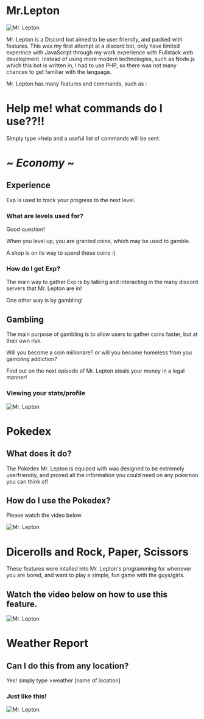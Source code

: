 # Mr.Lepton

![Mr. Lepton](https://i.imgur.com/OQEPxxU.png)

Mr. Lepton is a Discord bot aimed to be user friendly, and packed with features.  This was my first attempt at a discord bot, only have limited experince with JavaScript through my work experience with Fullstack web development.  Instead of using more modern technologies, such as Node.js which this bot is written in, I had to use PHP, so there was not many chances to get familiar with the language.  

Mr. Lepton has many features and commands, such as :

# Help me! what commands do I use??!!

Simply type >help and a useful list of commands will be sent.

# ~ **_Economy_** ~

## Experience 

Exp is used to track your progress to the next level.

### What are levels used for?

Good question!

When you level up, you are granted coins, which may be used to gamble.

A shop is on its way to spend these coins :)

### How do I get Exp?

The main way to gather Exp is by talking and interacting in the many discord servers that Mr. Lepton are in!

One other way is by gambling!

## Gambling

The main purpose of gambling is to allow users to gather coins faster, but at their own risk.

Will you become a coin millionare? or will you become homeless from you gambling addiction?  

Find out on the next episode of Mr. Lepton steals your money in a legal manner!

### Viewing your stats/profile

![Mr. Lepton](https://i.imgur.com/zTIQd77.gif)

# Pokedex 

## What does it do?

The Pokedex Mr. Lepton is equiped with was designed to be extremely userfriendly, and proved all the information you could need on any pokemon you can think of!

## How do I use the Pokedex?

Please watch the video below.

![Mr. Lepton](https://i.imgur.com/SYBubKN.gif)

# Dicerolls and Rock, Paper, Scissors

These features were intalled into Mr. Lepton's programming for whenever you are bored, and want to play a simple, fun game with the guys/girls.

## Watch the video below on how to use this feature.

![Mr. Lepton](https://i.imgur.com/JjgRVcn.gif)

# Weather Report

## Can I do this from any location?

Yes! simply type >weather [name of location]

### Just like this!

![Mr. Lepton](https://i.imgur.com/hNpYAbc.gif)

